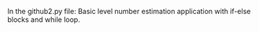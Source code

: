 In the github2.py file:
Basic level number estimation application with if-else blocks and while loop.
